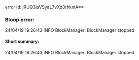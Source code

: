 error id: jRUQ3lpVSyaL7vXd0rhkmA==
### Bloop error:

24/04/19 19:26:43 INFO BlockManager: BlockManager stopped
#### Short summary: 

24/04/19 19:26:43 INFO BlockManager: BlockManager stopped